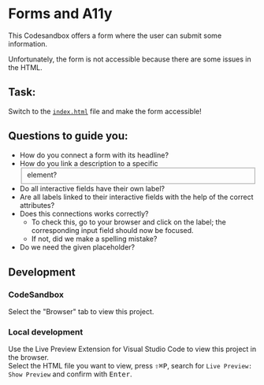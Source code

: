 # Forms and A11y


This Codesandbox offers a form where the user can submit some information.

Unfortunately, the form is not accessible because there are some issues in the HTML.

## Task:

Switch to the [`index.html`](./index.html) file and make the form accessible!

## Questions to guide you:

- How do you connect a form with its headline?
- How do you link a description to a specific <fieldset> element?
- Do all interactive fields have their own label?
- Are all labels linked to their interactive fields with the help of the correct attributes?
- Does this connections works correctly?
  - To check this, go to your browser and click on the label; the corresponding input field should now be focused.
  - If not, did we make a spelling mistake?
- Do we need the given placeholder?

## Development

### CodeSandbox

Select the "Browser" tab to view this project.

### Local development

Use the Live Preview Extension for Visual Studio Code to view this project in the browser.  
Select the HTML file you want to view, press <kbd>⇧</kbd><kbd>⌘</kbd><kbd>P</kbd>, search for `Live Preview: Show Preview` and confirm with <kbd>Enter</kbd>.
